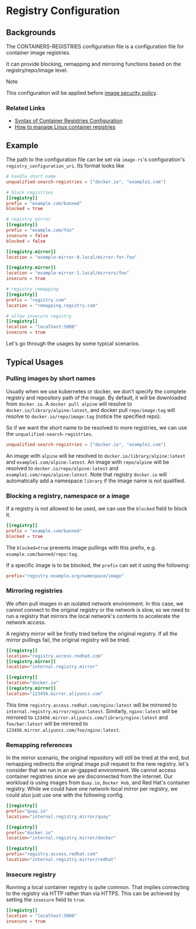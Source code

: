 # Registry Configuration

## Backgrounds

The CONTAINERS-REGISTRIES configuration file is a configuration file for container image registries.

It can provide blocking, remapping and mirroring functions based on the registry/repo/image level.

> [!NOTE]
> This configuration will be applied before [image security policy](./ccv1_image_security_design.md).

### Related Links

- [Syntax of Container Registries Configuration](https://github.com/containers/image/blob/main/docs/containers-registries.conf.5.md)
- [How to manage Linux container registries](https://www.redhat.com/en/blog/manage-container-registries)

## Example

The path to the configuration file can be set via `image-rs`'s configuration's `registry_configuration_uri`.
Its format looks like

```toml
# handle short name
unqualified-search-registries = ["docker.io", "example1.com"]

# block registries
[[registry]]
prefix = "example.com/banned"
blocked = true

# registry mirror
[[registry]]
prefix = "example.com/foo"
insecure = false
blocked = false

[[registry.mirror]]
location = "example-mirror-0.local/mirror-for-foo"

[[registry.mirror]]
location = "example-mirror-1.local/mirrors/foo"
insecure = true

# registry remapping
[[registry]]
prefix = "registry.com"
location = "remapping.registry.com"

# allow insecure registry
[[registry]]
location = "localhost:5000"
insecure = true
```

Let's go through the usages by some typical scenarios.

## Typical Usages

### Pulling images by short names

Usually when we use kubernetes or docker, we don’t specify the complete registry and repository path
of the image. By default, it will be downloaded from `docker.io`. A `docker pull alpine` will resolve
to `docker.io/library/alpine:latest`, and docker pull `repo/image:tag` will resolve to `docker.io/repo/image:tag`
(notice the specified repo).

So if we want the short name to be resolved to more registries, we can use the `unqualified-search-registries`.

```toml
unqualified-search-registries = ["docker.io", "example1.com"]
```

An image with `alpine` will be resolved to `docker.io/library/alpine:latest` and `example1.com/alpine:latest`.
An image with `repo/alpine` will be resolved to `docker.io/repo/alpine:latest` and `example1.com/repo/alpine:latest`.
Note that registry `docker.io` will automatically add a namespace `library` if the image name is not qualified.

### Blocking a registry, namespace or a image

If a registry is not allowed to be used, we can use the `blocked` field to block it.

```toml
[[registry]]
prefix = "example.com/banned"
blocked = true
```

The `blocked=true` prevents image pullings with this prefix, e.g. `example.com/banned/repo:tag`.

If a specific image is to be blocked, the `prefix` can set it using the following:

```toml
prefix="registry.example.org/namespace/image"
```

### Mirroring registries

We often pull images in an isolated network environment. In this case, we cannot connect to the
original registry or the network is slow, so we need to run a registry that mirrors the local
network's contents to accelerate the network access.

A registry mirror will be firstly tried before the original registry. If all the mirror pullings
fail, the original registry will be tried.

```toml
[[registry]]
location="registry.access.redhat.com"
[[registry.mirror]]
location="internal.registry.mirror"

[[registry]]
location="docker.io"
[[registry.mirror]]
location="123456.mirror.aliyuncs.com"
```

This time `registry.access.redhat.com/nginx:latest` will be mirrored to `internal.registry.mirror/nginx:latest`.
Similarly, `nginx:latest` will be mirrored to `123456.mirror.aliyuncs.com/library/nginx:latest` and
`foo/bar:latest` will be mirrored to `123456.mirror.aliyuncs.com/foo/nginx:latest`.

### Remapping references

In the mirror scenario, the original repository will still be tried at the end, but remapping redirects the
original image pull request to the new registry. let's consider that we run in an air-gapped environment.
We cannot access container registries since we are disconnected from the internet. Our workload is using images
from `Quay.io`, `Docker Hub`, and Red Hat's container registry. While we could have one network-local mirror
per registry, we could also just use one with the following config.

```toml
[[registry]]
prefix="quay.io"
location="internal.registry.mirror/quay"

[[registry]]
prefix="docker.io"
location="internal.registry.mirror/docker"

[[registry]]
prefix="registry.access.redhat.com"
location="internal.registry.mirror/redhat"
```

### Insecure registry

Running a local container registry is quite common. That implies connecting to the registry via HTTP rather
than via HTTPS. This can be achieved by setting the `insecure` field to `true`.

```toml
[[registry]]
location = "localhost:5000"
insecure = true
```